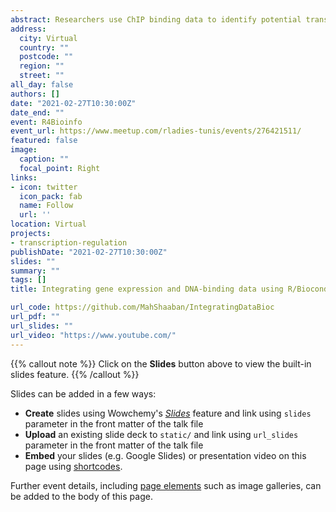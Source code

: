 ```yaml
---
abstract: Researchers use ChIP binding data to identify potential transcription factor binding sites. They use gene expression data from sequencing or microarrays to quantify the effect of the factor over-expression or knockdown on its targets. The integration of the binding and expression data therefore can be used to improve the understanding of a transcription factor function. In this workshop, I present a complete workflow for integrating the gene expression (microarray/RNA-seq) and DNA-binding data (ChIP-seq) to predict the combined function of two transcription factors using R/Bioconductor. The example we will be using in the workshop is from real datasets of two functionally and evolutionary-related transcription factors YY1 and YY2 in HeLa cells. We will try to identify the factor-specific and the shared targets of the factors in this particular cell line. Then we will use a technique to find out the aggregate functions of the factors on their individual (inducer or repressor) and common targets (cooperative or competitive).
address:
  city: Virtual
  country: ""
  postcode: ""
  region: ""
  street: ""
all_day: false
authors: []
date: "2021-02-27T10:30:00Z"
date_end: ""
event: R4Bioinfo
event_url: https://www.meetup.com/rladies-tunis/events/276421511/
featured: false
image:
  caption: ""
  focal_point: Right
links:
- icon: twitter
  icon_pack: fab
  name: Follow
  url: ''
location: Virtual
projects:
- transcription-regulation
publishDate: "2021-02-27T10:30:00Z"
slides: ""
summary: ""
tags: []
title: Integrating gene expression and DNA-binding data using R/Bioconductor

url_code: https://github.com/MahShaaban/IntegratingDataBioc
url_pdf: ""
url_slides: ""
url_video: "https://www.youtube.com/"
---
```


{{% callout note %}}
Click on the **Slides** button above to view the built-in slides feature.
{{% /callout %}}

Slides can be added in a few ways:

- **Create** slides using Wowchemy's [*Slides*](https://wowchemy.com/docs/managing-content/#create-slides) feature and link using `slides` parameter in the front matter of the talk file
- **Upload** an existing slide deck to `static/` and link using `url_slides` parameter in the front matter of the talk file
- **Embed** your slides (e.g. Google Slides) or presentation video on this page using [shortcodes](https://wowchemy.com/docs/writing-markdown-latex/).

Further event details, including [page elements](https://wowchemy.com/docs/writing-markdown-latex/) such as image galleries, can be added to the body of this page.
